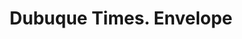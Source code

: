 ---
doi: 10.7916/D8PZ6MVT
date_other: '1880'
date_other_textual: 1880-1889
form: printed ephemera
genre:
- Envelopes
name:
- Dubuque Times
object_in_context_url: https://biggert.cul.columbia.edu/items/view/ave_biggert_00138
subject_hierarchical_geographic:
- Dubuque, Iowa, United States
subject_name:
- Dubuque Times
title: Dubuque Times. Envelope
sort_title: Dubuque Times. Envelope
call_number: ave_biggert_00138
coordinates:
- 42.504321,-90.686865
pid: ave_biggert_00138
identifiers: ave_biggert_00138
permalink: /biggert/ave_biggert_00138/
layout: iiif-image-page
---